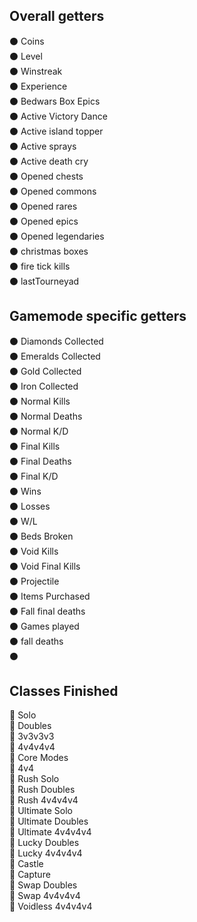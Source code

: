 ## Overall getters
⚫ Coins<br>
⚫ Level<br>
⚫ Winstreak<br>
⚫ Experience<br>
⚫ Bedwars Box Epics<br>
⚫ Active Victory Dance<br>
⚫ Active island topper<br>
⚫ Active sprays<br>
⚫ Active death cry<br>
⚫ Opened chests <br>
⚫ Opened commons<br>
⚫ Opened rares<br>
⚫ Opened epics<br>
⚫ Opened legendaries<br>
⚫ christmas boxes<br>
⚫ fire tick kills<br>
⚫ lastTourneyad<br>



## Gamemode specific getters
⚫ Diamonds Collected<br>
⚫ Emeralds Collected<br>
⚫ Gold Collected<br>
⚫ Iron Collected<br>
⚫ Normal Kills <br>
⚫ Normal Deaths<br>
⚫ Normal K/D<br>
⚫ Final Kills<br>
⚫ Final Deaths<br>
⚫ Final K/D<br>
⚫ Wins<br>
⚫ Losses<br>
⚫ W/L<br>
⚫ Beds Broken<br>
⚫ Void Kills<br>
⚫ Void Final Kills<br>
⚫ Projectile <br>
⚫ Items Purchased <br>
⚫ Fall final deaths<br>
⚫ Games played<br>
⚫ fall deaths<br>
⚫ 


## Classes Finished
🚧 Solo <br>
🚧 Doubles <br>
🚧 3v3v3v3 <br>
🚧 4v4v4v4 <br>
🚧 Core Modes <br>
🚧 4v4 <br>
🚧 Rush Solo  <br>
🚧 Rush Doubles <br>
🚧 Rush 4v4v4v4 <br>
🚧 Ultimate Solo <br>
🚧 Ultimate Doubles <br>
🚧 Ultimate 4v4v4v4 <br>
🚧 Lucky Doubles <br>
🚧 Lucky 4v4v4v4 <br>
🚧 Castle <br>
🚧 Capture <br>
🚧 Swap Doubles <br>
🚧 Swap 4v4v4v4 <br>
🚧 Voidless 4v4v4v4 <br>
